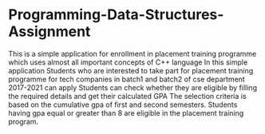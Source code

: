 # Programming-Data-Structures-Assignment
This is a simple application for enrollment in placement training programme which uses almost all important concepts of C++ language
In this simple application
Students who are interested to take part for placement training programme for tech companies in batch1 and batch2 of cse department 2017-2021 can apply 
Students can check whether they are eligible by filling the required details and get their calculated GPA 
The selection criteria is based on the cumulative gpa of first and second semesters.
Students having gpa equal or greater than 8 are eligible in the placement training program.

